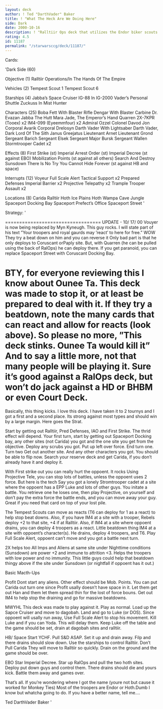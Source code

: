 ```yaml
---
layout: deck
author: ! Ted "DarthVader" Baker
title: ! "What The Heck Are We Doing Here"
side: Dark
date: 2000-10-16
description: ! "Ralltiir Ops deck that utilizes the Endor biker scouts and troopers to control Ralltiir by turn 2. Has gone 7-0 in lots Coruscant tournys. Note this deck doesn’t use the biker scout/ speeder bike thing."
rating: 4.5
id: 11187
permalink: "/starwarsccg/deck/11187/"
---
```

Cards: 

'Dark Side (60)

Objective (1)
Ralltiir Operations/In The Hands Of The Empire

Vehicles (2)
Tempest Scout 1
Tempest Scout 6

Starships (4)
Jabba’s Space Cruiser
IG-88 In IG-2000
Vader’s Personal Shuttle
Zuckuss In Mist Hunter

Characters (25)
Boba Fett With Blaster Rifle
Dengar With Blaster Carbine
Dr. Evazan
Jabba The Hutt
Mara Jade, The Emperor’s Hand
Quarren
2X-7KPR (Tooex)  x2
IM4-099 (Eyeemmfour)  x2
Admiral Ozzel
Colonel Davod Jon
Corporal Avarik
Corporal Drelosyn
Darth Vader With Lightsaber
Darth Vader, Dark Lord Of The Sith
Janus Greejatus
Lieutenant Arnet
Lieutenant Grond
Sergeant Barich
Sergeant Elsek
Sergeant Major Bursk
Sergeant Wallen
Stormtrooper Cadet  x2

Effects (8)
First Strike (st)
Imperial Arrest Order (st)
Imperial Decree (st against EBO)
Mobilization Points (st against all others)
Search And Destroy
Sunsdown
There Is No Try
You Cannot Hide Forever (st against HB and space)

Interrupts (12)
Voyeur
Full Scale Alert
Tactical Support  x2
Prepared Defenses
Imperial Barrier  x2
Projective Telepathy  x2
Trample
Trooper Assault  x2

Locations (8)
Carida
Ralltiir
Hoth Ice Plains
Hoth Wampa Cave
Jungle
Spaceport Docking Bay
Spaceport Prefect’s Office
Spaceport Street  '

Strategy: '

==================================
UPDATE - 10/ 17/ 00
Vouyer is now being replaced by Myn Kyneugh.
This guy rocks. I will state part of his text ”Your troopers and royal gaurds may ’react’ to here for free.”
WOW They try a beat down on him and you can reverse it Only bad part is that he only deploys to Coruscant orPaply site. But, with Quarren (he can be pulled using the back of RalOps) he can deploy there. If you get paranoid, you can replace Spaceport Street with Coruscant Docking Bay.

BTY, for everyone reviewing this I know about Ounee Ta. This deck was made to stop it, or at least be prepared to deal with it. If they try a beatdown, note the many cards that can react and allow for reacts (look above). So please no more, ”This deck stinks. Ounee Ta would kill it” And to say a little more, not that many people will be playing it. Sure it’s good against a RalOps deck, but won’t do jack against a HD or BHBM or even Court Deck.
====================================

Basically, this thing kicks. I love this deck. I have taken it to 2 tournys and I got a first and a second place. Its strong against most types and should win by a large margin. Here goes the Strat.

Start by getting out Ralltiir, Pred Defenses, IAO and First Strike. The thrid effect will depend. Your first turn, start by getting out Spaceport Docking bay, any other sites (not Carida) you got and the one site you get from the objective. Deploy any scrubs you got. Put up left over force. End turn one. Turn two Get out another site. And any other characters you got. You should be able to flip now. Search your reserve deck and get Carida, if you don’t already have it and deploy it.

With First strike out you can really hurt the oppoent. It rocks Using Projective Tele, you can stop lots of battles, unless the oppoent uses 2 force. But here is the tech Say you got a lonely Stromtrooper cadet at a site where the oppoent has a EPP Luke and lots of other guys. You initate a battle. You retrieve one he loses one, then play Projective, on yourself and don’t pay the extra force the battle ends, and you can move away your guy. Great if you need that card on top of your lost pile.

The Tempest Scouts can move as reacts (T6 can deploy for 1 as a react) to help stop beat downs. Also, if you have IM4 at a site with a trooper, Rebels deploy +2 to that site, +4 if at Ralltiir. Also, if IM4 at a site where oppoent drains, you can deploy 4 troopers as a react. Little beatdown thing IM4 at a site with oppoent’s character(s). He drains, deploy 4 troopers, and T6. Play Full Scale Alert, oppoent can’t move and you got a battle next turn.

2X helps too All Imps and Aliens at same site under Nighttime conditions (Sunsdown) are power +2 and immune to attrition <3. Helps the troopers with low power and no immunity. This little guys could help that beatdown thingy above if the site under Sunsdown (or nightfall if oppoent has it out.)

Basic Macth-Ups

Profit Dont start any aliens. Other effect should be Mob. Points. You can put Carida out turn one since Profit usally doesn’t have space in it. Let them get out Han and them let them spread thin for the lost of force bouns. Get out IM4 to help stop the draining and go for massive beatdowns.

MWYHL This deck was made to play against it. Play as normal. Load up the Sapce Cruiser and move to dagobah. Land and go to Luke (or DOS). Since oppoent will usally run away, Use Full Scale Alert to stop his movement. Kill Luke and if you can Yoda. This will delay them. Keep Luke off the table and the game should be set, drain at dagobah sites and ralltiir.

HB/ Space Start YCHF. Pull S&D ASAP. Set it up and drain away. Filp and there drains should slow down. Use the starships to control Ralltiir. Don’t Pull Carida They will move to Ralltiir so quickly. Drain on the ground and the game should be over.

EBO Star Imperial Decree. Star up RalOps and pull the two hoth sites. Deploy put down guys and control them. There drains should die and yours kick. Battle them away and games over.

That’s all. If you’re wondering where I got the name (youre not but cause it worked for Monkey Ties) Most of the troopers are Endor or Hoth.Dumb I know but whatcha going to do. If you have a better name, tell me....

Ted DarthVader Baker   '
